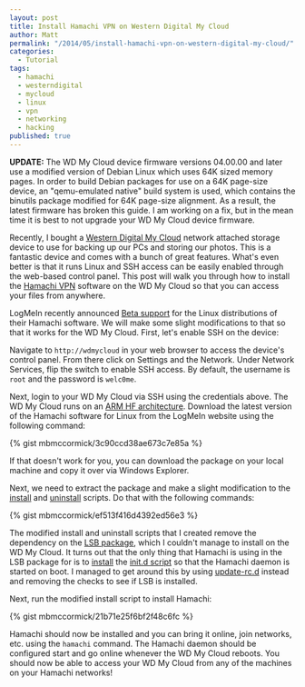 ```yaml
---
layout: post
title: Install Hamachi VPN on Western Digital My Cloud
author: Matt
permalink: "/2014/05/install-hamachi-vpn-on-western-digital-my-cloud/"
categories: 
  - Tutorial
tags: 
  - hamachi
  - westerndigital
  - mycloud
  - linux
  - vpn
  - networking
  - hacking
published: true
---
```


**UPDATE:** The WD My Cloud device firmware versions 04.00.00 and later use a modified version of Debian Linux which uses 64K sized memory pages. In order to build Debian packages for use on a 64K page-size device, an "qemu-emulated native" build system is used, which contains the binutils package modified for 64K page-size alignment. As a result, the latest firmware has broken this guide. I am working on a fix, but in the mean time it is best to not upgrade your WD My Cloud device firmware.

Recently, I bought a [Western Digital My Cloud](http://www.wdc.com/en/products/products.aspx?id=1140) network attached storage device to use for backing up our PCs and storing our photos. This is a fantastic device and comes with a bunch of great features. What's even better is that it runs Linux and SSH access can be easily enabled through the web-based control panel. This post will walk you through how to install the [Hamachi VPN](https://secure.logmein.com/products/hamachi/default.aspx) software on the WD My Cloud so that you can access your files from anywhere.

LogMeIn recently announced [Beta support](https://secure.logmein.com/labs/#HamachiforLinux) for the Linux distributions of their Hamachi software. We will make some slight modifications to that so that it works for the WD My Cloud. First, let's enable SSH on the device:

Navigate to `http://wdmycloud` in your web browser to access the device's control panel. From there click on Settings and the Network. Under Network Services, flip the switch to enable SSH access. By default, the username is `root` and the password is `welc0me`.

Next, login to your WD My Cloud via SSH using the credentials above. The WD My Cloud runs on an [ARM HF architecture](http://en.wikipedia.org/wiki/ARMhf). Download the latest version of the Hamachi software for Linux from the LogMeIn website using the following command:

{% gist mbmccormick/3c90ccd38ae673c7e85a %}

If that doesn't work for you, you can download the package on your local machine and copy it over via Windows Explorer.

Next, we need to extract the package and make a slight modification to the [install](https://github.com/mbmccormick/hamachi-wdmycloud/blob/master/install.sh) and [uninstall](https://github.com/mbmccormick/hamachi-wdmycloud/blob/master/uninstall.sh) scripts. Do that with the following commands:

{% gist mbmccormick/ef513f416d4392ed56e3 %}

The modified install and uninstall scripts that I created remove the dependency on the [LSB package](https://packages.debian.org/wheezy/lsb), which I couldn't manage to install on the WD My Cloud. It turns out that the only thing that Hamachi is using in the LSB package for is to [install](http://refspecs.linuxbase.org/LSB_1.2.0/gLSB/installinitd.html) the [init.d script](http://www.novell.com/documentation/suse91/suselinux-adminguide/html/ch13s04.html) so that the Hamachi daemon is started on boot. I managed to get around this by using [update-rc.d](http://www.tin.org/bin/man.cgi?section=8&topic=update-rc.d) instead and removing the checks to see if LSB is installed.

Next, run the modified install script to install Hamachi:

{% gist mbmccormick/21b71e25f6bf2f48c6fc %}

Hamachi should now be installed and you can bring it online, join networks, etc. using the `hamachi` command. The Hamachi daemon should be configured start and go online whenever the WD My Cloud reboots. You should now be able to access your WD My Cloud from any of the machines on your Hamachi networks!
